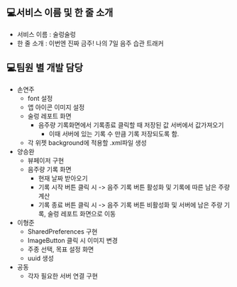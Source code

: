 ## 💻서비스 이름 및 한 줄 소개

- 서비스 이름 : 술렁술렁
- 한 줄 소개 : 이번엔 진짜 금주! 나의 7일 음주 습관 트래커

## 💻팀원 별 개발 담당 

- 손연주
  - font 설정
  - 앱 아이콘 이미지 설정
  - 술렁 레포트 화면
    - 음주량 기록화면에서 기록종료 클릭할 때 저장된 값 서버에서 값가져오기
      - 이때 서버에 있는 기록 수 만큼 기록 저장되도록 함.
  - 각 위젯 background에 적용할 .xml파일 생성
- 양승완
  - 뷰페이저 구현
  - 음주량 기록 화면
    - 현재 날짜 받아오기
    - 기록 시작 버튼 클릭 시 -> 음주 기록 버튼 활성화 및 기록에 따른 남은 주량 계산
    - 기록 종료 버튼 클릭 시 -> 음주 기록 버튼 비활성화 및 서버에 남은 주량 기록, 술렁 레포트 화면으로 이동
- 이형준
  - SharedPreferences  구현
  - ImageButton 클릭 시 이미지 변경
  - 주종 선택, 목표 설정 화면
  - uuid 생성
- 공동
  - 각자 필요한 서버 연결 구현